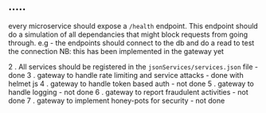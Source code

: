 
## .....

every microservice should expose a `/health`  endpoint.
This endpoint should do a simulation of all dependancies that might block
requests from going through.
e.g -  the endpoints should connect to the db and do a read to test the connection
NB:  this has been implemented in the gateway yet

2 . All services should be registered in the `jsonServices/services.json` file - done
3 . gateway to handle rate limiting and service attacks - done with helmet js
4 .  gateway to handle token based auth - not done
5 . gateway to handle logging - not done
6 . gateway to report fraudulent activities - not done
7 . gateway to implement honey-pots for security - not done


```bash

```

